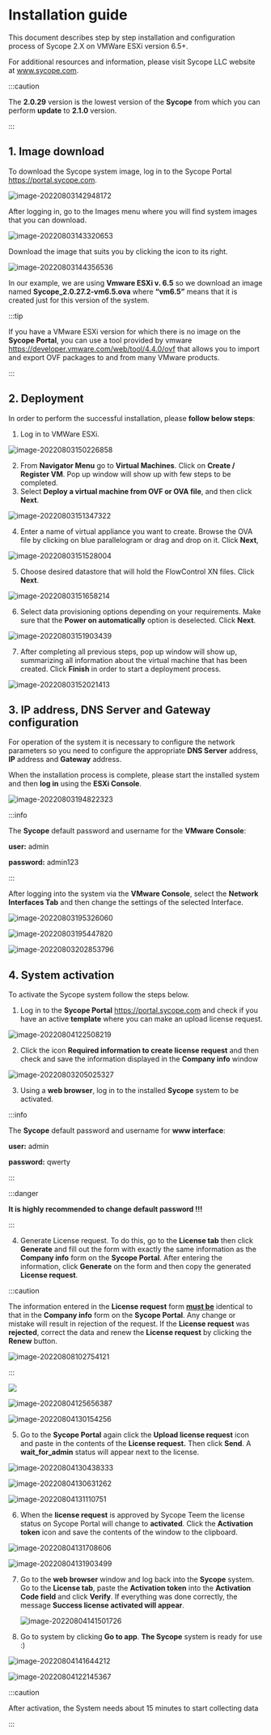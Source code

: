 # Installation guide



This document describes step by step installation and configuration process of Sycope 2.X on VMWare ESXi version 6.5+.	

For additional resources and information, please visit Sycope LLC website at www.sycope.com.

:::caution

The **2.0.29** version is the lowest version of the **Sycope** from which you can perform **update** to **2.1.0** version.

:::

## 1. Image download

To download the Sycope system image, log in to the Sycope Portal https://portal.sycope.com. 

![image-20220803142948172](assets_inst_g/image-20220803142948172.png)



After logging in, go to the Images menu where you will find system images that you can download.

![image-20220803143320653](assets_inst_g/image-20220803143320653.png)

Download the image that suits you by clicking the icon to its right.

![image-20220803144356536](assets_inst_g/image-20220803144356536.png)

In our example, we are using **Vmware ESXi v. 6.5** so we download an image named **Sycope_2.0.27.2-vm6.5.ova** where **“vm6.5”** means that it is created just for this version of the system.

:::tip

If you have a VMware ESXi version for which there is no image on the **Sycope Portal**, you can use a tool provided by vmware https://developer.vmware.com/web/tool/4.4.0/ovf that allows you to import and export OVF packages to and from many VMware products.

:::

## 2. Deployment

In order to perform the successful installation, please **follow below steps**:

1.  Log in to VMWare ESXi.

![image-20220803150226858](assets_inst_g/image-20220803150226858.png)

2. From **Navigator Menu** go to **Virtual Machines**. Click on **Create / Register VM**. Pop up window will show up with few steps to be completed.
3. Select **Deploy a virtual machine from OVF or OVA file**, and then click **Next**.

![image-20220803151347322](assets_inst_g/image-20220803151347322.png)

4. Enter a name of virtual appliance you want to create. Browse the OVA file by clicking on blue parallelogram or drag and drop on it. Click **Next**,

![image-20220803151528004](assets_inst_g/image-20220803151528004.png)

5. Choose desired datastore that will hold the FlowControl XN files. Click **Next**.

![image-20220803151658214](assets_inst_g/image-20220803151658214.png)



6. Select data provisioning options depending on your requirements. Make sure that the **Power on automatically** option is deselected. Click **Next**.

![image-20220803151903439](assets_inst_g/image-20220803151903439.png)



7. After completing all previous steps, pop up window will show up, summarizing all information about the virtual machine that has been created. Click **Finish** in order to start a deployment process.

![image-20220803152021413](assets_inst_g/image-20220803152021413.png)



##  3. IP address, DNS Server and Gateway  configuration

For operation of the system it is necessary to configure the network parameters so you need to configure the appropriate **DNS Server** address,  **IP** address and **Gateway** address.

When the installation process is complete, please start the installed system and then **log in** using the **ESXi Console**.

![image-20220803194822323](assets_inst_g/image-20220803194822323.png)

:::info

The **Sycope** default password and username for the **VMware Console**:

**user:** admin

**password:** admin123

:::

After logging into the system via the **VMware Console**, select the **Network Interfaces Tab** and then change the settings of the selected Interface.

![image-20220803195326060](assets_inst_g/image-20220803195326060.png)

![image-20220803195447820](assets_inst_g/image-20220803195447820.png)

![image-20220803202853796](assets_inst_g/image-20220803202853796.png)





## 4. System activation

To activate the Sycope system follow the steps below.

1. Log in to the **Sycope Portal** https://portal.sycope.com  and check if you have an active **template** where you can make an upload license request.

![image-20220804122508219](assets_inst_g/image-20220804122508219.png)

2. Click the icon **Required information to create license request** and then check and save the information displayed in the **Company info** window

![image-20220803205025327](assets_inst_g/image-20220803205025327.png)

3. Using a **web browser**, log in to the installed **Sycope** system to be activated.

:::info

The **Sycope** default password and username for **www interface**:

**user:** admin

**password:** qwerty

:::

:::danger

**It is highly recommended to change default password !!!**

:::

4. Generate License request. To do this, go to the **License tab** then click **Generate** and fill out the form with exactly the same information as the **Company info** form on the **Sycope Portal**. After entering the information, click **Generate** on the form and then copy the generated **License request**.

:::caution

The information entered in the **License request** form **<u>must be</u>** identical to that in the **Company info** form on the **Sycope Portal**. Any change or mistake will result in rejection of the request. If the **License request** was **rejected**, correct the data and renew the **License request** by clicking the **Renew** button.





![image-20220808102754121](assets/image-20220808102754121.png)

:::



![](assets_inst_g/image-20220803204235897.png)

![image-20220804125656387](assets_inst_g/image-20220804125656387.png)



![image-20220804130154256](assets_inst_g/image-20220804130154256.png)

5. Go to the **Sycope Portal** again click the **Upload license request** icon and paste in the contents of the **License request.** Then click **Send**. A **wait_for_admin** status will appear next to the license. 



![image-20220804130438333](assets_inst_g/image-20220804130438333.png)

![image-20220804130631262](assets_inst_g/image-20220804130631262.png)

![image-20220804131110751](assets_inst_g/image-20220804131110751.png)





6. When the **license request** is approved by Sycope Teem the license status on Sycope Portal will change to **activated**. Click the **Activation token** icon and save the contents of the window to the clipboard.



![image-20220804131708606](assets_inst_g/image-20220804131708606.png)



![image-20220804131903499](assets_inst_g/image-20220804131903499.png)





7. Go to the **web browser** window and log back into the **Sycope** system. Go to the **License tab**, paste the **Activation token** into the **Activation Code field** and click **Verify**. If everything was done correctly, the message **Success license activated will appear**.

   

   

   ![image-20220804141501726](assets_inst_g/image-20220804141501726.png)

   

8. Go to system by clicking **Go to app**. **The Sycope** system is ready for use :)

![image-20220804141644212](assets_inst_g/image-20220804141644212.png)



![image-20220804122145367](assets_inst_g/image-20220804122145367.png)



:::caution

After activation, the System needs about 15 minutes to start collecting data

:::

